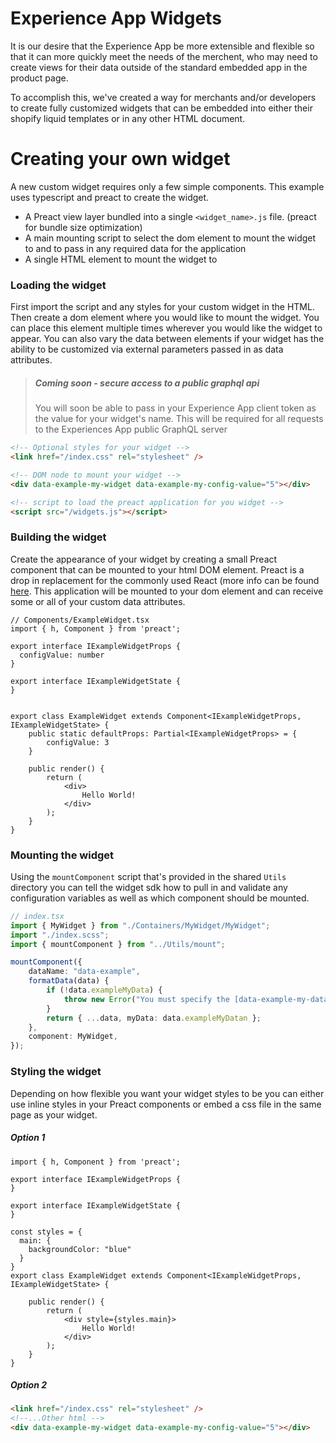 # Experience App Widgets

It is our desire that the Experience App be more extensible and flexible so
that it can more quickly meet the needs of the merchent, who may need to create
views for their data outside of the standard embedded app in the product page.

To accomplish this, we've created a way for merchants and/or developers to create fully
customized widgets that can be embedded into either their shopify liquid templates or
in any other HTML document.

# Creating your own widget
A new custom widget requires only a few simple components. This example uses typescript and preact
to create the widget.

- A Preact view layer bundled into a single `<widget_name>.js` file. (preact for bundle size optimization)
- A main mounting script to select the dom element to mount the widget to and to pass in 
any required data for the application
- A single HTML element to mount the widget to

### Loading the widget
First import the script and any styles for your custom widget in the HTML. Then create a dom element where you would like to mount the widget. You can place this element multiple times wherever you would like the widget to appear. You can also vary the data between elements if your widget has the ability to be customized via external parameters passed in as data attributes.

> ##### Coming soon - secure access to a public graphql api 
> You will soon be able to pass in your Experience App client token as the value for 
your widget's name. This will be required for all requests to the Experiences App public GraphQL
server

```html
<!-- Optional styles for your widget -->
<link href="/index.css" rel="stylesheet" />

<!-- DOM node to mount your widget -->
<div data-example-my-widget data-example-my-config-value="5"></div>

<!-- script to load the preact application for you widget -->
<script src="/widgets.js"></script>
```

### Building the widget
Create the appearance of your widget by creating a small Preact component that can be
mounted to your html DOM element. Preact is a drop in replacement for the commonly used
React (more info can be found [here](https://preactjs.com/). This application will be 
mounted to your dom element and can receive some or all of your custom data attributes.
```tsx
// Components/ExampleWidget.tsx
import { h, Component } from 'preact';

export interface IExampleWidgetProps {
  configValue: number
}

export interface IExampleWidgetState {
}


export class ExampleWidget extends Component<IExampleWidgetProps, IExampleWidgetState> {
    public static defaultProps: Partial<IExampleWidgetProps> = {
        configValue: 3
    }

    public render() {
        return (
            <div>
                Hello World!
            </div>
        );
    }
}
```

### Mounting the widget
Using the `mountComponent` script that's provided in the shared `Utils` directory you can tell the widget sdk how to pull in and validate any configuration variables as well as which component should be mounted.
```ts
// index.tsx
import { MyWidget } from "./Containers/MyWidget/MyWidget";
import "./index.scss";
import { mountComponent } from "../Utils/mount";

mountComponent({
    dataName: "data-example",
    formatData(data) {
        if (!data.exampleMyData) {
            throw new Error("You must specify the [data-example-my-data] attribute for this widget to load");
        }
        return { ...data, myData: data.exampleMyDatan };
    },
    component: MyWidget,
});
```

### Styling the widget
Depending on how flexible you want your widget styles to be you can either 
use inline styles in your Preact components or embed a css file in the same
page as your widget.

##### Option 1
```tsx
import { h, Component } from 'preact';

export interface IExampleWidgetProps {
}

export interface IExampleWidgetState {
}

const styles = {
  main: {
    backgroundColor: "blue"
  }
}
export class ExampleWidget extends Component<IExampleWidgetProps, IExampleWidgetState> {

    public render() {
        return (
            <div style={styles.main}>
                Hello World!
            </div>
        );
    }
}
```

##### Option 2
```html
<link href="/index.css" rel="stylesheet" />
<!--...Other html -->
<div data-example-my-widget data-example-my-config-value="5"></div>
```